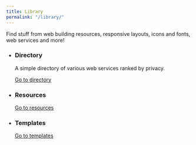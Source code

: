 ```yaml
---
title: Library
permalink: "/library/"
---
```


Find stuff from web building resources, responsive layouts, icons and fonts, web services and more!

<ul class="sk-card-list">
    <li>
    <h3 id="directory" tabindex="-1">Directory</h3>
    <p>A simple directory of various web services ranked by privacy.</p>
    <a href="/library/directory" class="sk-button">Go to directory</a>
    </li>
    <li>
    <h3 id="resources" tabindex="-1">Resources</h3>
    <p></p>
    <a href="/library/resources" class="sk-button">Go to resources</a>
    </li>
    <li>
    <h3 id="templates" tabindex="-1">Templates</h3>
    <p></p>
    <a href="/library/templates" class="sk-button">Go to templates</a>
    </li>
</ul>
